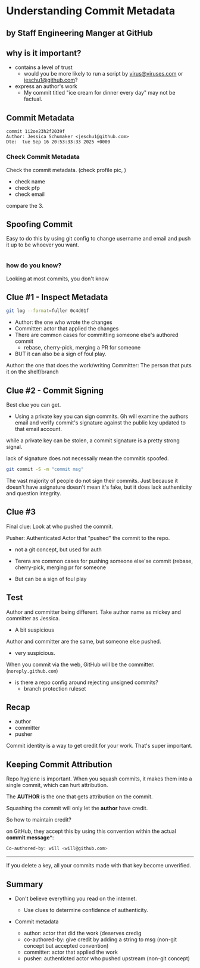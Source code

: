 # Understanding Commit Metadata
## by Staff Engineering Manger at GitHub


## why is it important?
- contains a level of trust
    - would you be more likely to run a script by virus@viruses.com or
      jeschu1@github.com?
- express an author's work
    - My commit titled "ice cream for dinner every day" may not be factual.  

## Commit Metadata
```plaintext
commit 1i2oe23h2f2039f
Author: Jessica Schumaker <jeschu1@github.com>
Dte:  tue Sep 16 20:53:33:33 2025 +0000

```

### Check Commit Metadata
Check the commit metadata. (check profile pic, )

- check name
- check pfp
- check email

compare the 3.  

## Spoofing Commit

Easy to do this by using git config to change username and email and push it up
to be whoever you want.  


```bash
```

### how do you know?
Looking at most commits, you don't know

## Clue #1 - Inspect Metadata

```bash
git log --format=fuller 0c4d01f
```
- Author: the one who wrote the changes
- Committer: actor that applied the changes
- There are common cases for committing someone else's authored commit
    - rebase, cherry-pick, merging a PR for someone
- BUT it can also be a sign of foul play.

Author: the one that does the work/writing
Committer: The person that puts it on the shelf/branch

## Clue #2 - Commit Signing
Best clue you can get.  
- Using a private key you can sign commits.
Gh will examine the authors email and verify commit's signature against the
public key updated to that email account.  

while a private key can be stolen, a commit signature is a pretty strong
signal. 

lack of signature does not necessaily mean the commitis spoofed.

```bash
git commit -S -m "commit msg"
```

The vast majority of people do not sign their commits. Just because it doesn't
have  asignature doesn't mean it's fake, but it does lack authenticity and
question integrity.  

## Clue #3
Final clue: Look at who pushed the commit.  

Pusher: Authenticated Actor that "pushed" the commit to the repo.
- not a git concept, but used for auth

- Terera are common cases for pushing someone else'se commit (rebase,
  cherry-pick, merging pr for someone
- But can be a sign of foul play

## Test

Author and committer being different. Take author name as mickey and committer
as Jessica.  
- A bit suspicious

Author and committer are the same, but someone else pushed.  
- very suspicious.  


When you commit via the web, GitHub will be the committer. (`noreply.github.com`)


- is there a repo config around rejecting unsigned commits?
    - branch protection ruleset

## Recap
- author
- committer
- pusher

Commit identity is a way to get credit for your work. That's super important.  

## Keeping Commit Attribution

Repo hygiene is important. When you squash commits, it makes them into a single
commit, which can hurt attribution.

The **AUTHOR** is the one that gets attribution on the commit.  

Squashing the commit will only let the **author** have credit.  

So how to maintain credit? 

on GitHub, they accept this by using this convention within the actual **commit
message***:
```bash
Co-authored-by: will <will@github.com>
```

---

If you delete a key, all your commits made with that key become unverified.  



## Summary

- Don't believe everything you read on the internet.
    - Use clues to determine confidence of authenticity.  

- Commit metadata
    - author: actor that did the work (deserves credig
    - co-authored-by: give credit by adding a string to msg (non-git concept but accepted convention)
    - committer: actor that applied the work
    - pusher: authenticted actor who pushed upstream (non-git concept)


